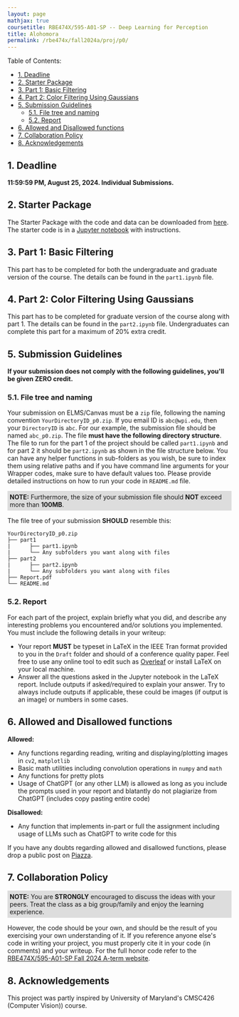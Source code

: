 ```yaml
---
layout: page
mathjax: true
coursetitle: RBE474X/595-A01-SP -- Deep Learning for Perception
title: Alohomora
permalink: /rbe474x/fall2024a/proj/p0/
---
```


Table of Contents:
- [1. Deadline](#due)
- [2. Starter Package](#starterpkg)
- [3. Part 1: Basic Filtering](#part1)
- [4. Part 2: Color Filtering Using Gaussians](#part2)
- [5. Submission Guidelines](#sub)
  - [5.1. File tree and naming](#files)
  - [5.2. Report](#report)
- [6. Allowed and Disallowed functions](#funcs)
- [7. Collaboration Policy](#coll)
- [8. Acknowledgements](#ack)

<a name='due'></a>
## 1. Deadline 
**11:59:59 PM, August 25, 2024. Individual Submissions.**

<a name='due'></a>
## 2. Starter Package
The Starter Package with the code and data can be downloaded from <a href="https://github.com/pearwpi/rbe474x_p0">here</a>. The starter code is in a <a href="https://jupyter.org/">Jupyter notebook</a> with instructions.

<a name='part1'></a>
## 3. Part 1: Basic Filtering

This part has to be completed for both the undergraduate and graduate version of the course. The details can be found in the `part1.ipynb` file.

<a name='part2'></a>
## 4. Part 2: Color Filtering Using Gaussians

This part has to be completed for graduate version of the course along with part 1. The details can be found in the `part2.ipynb` file. Undergraduates can complete this part for a maximum of 20% extra credit.


<a name='sub'></a>

## 5. Submission Guidelines

**If your submission does not comply with the following guidelines, you'll be given ZERO credit.**

### 5.1. File tree and naming

Your submission on ELMS/Canvas must be a ``zip`` file, following the naming convention ``YourDirectoryID_p0.zip``. If you email ID is ``abc@wpi.edu``, then your ``DirectoryID`` is ``abc``. For our example, the submission file should be named ``abc_p0.zip``. The file **must have the following directory structure**. The file to run for the part 1 of the project should be called ``part1.ipynb`` and for part 2 it should be `part2.ipynb` as shown in the file structure below. You can have any helper functions in sub-folders as you wish, be sure to index them using relative paths and if you have command line arguments for your Wrapper codes, make sure to have default values too. Please provide detailed instructions on how to run your code in ``README.md`` file. 

<p style="background-color:#ddd; padding:5px">
<b>NOTE:</b> 
Furthermore, the size of your submission file should <b>NOT</b> exceed more than <b>100MB</b>.
</p>

The file tree of your submission <b>SHOULD</b> resemble this:

```
YourDirectoryID_p0.zip
├── part1
|      ├── part1.ipynb
|      └── Any subfolders you want along with files
├── part2
|      ├── part2.ipynb
|      └── Any subfolders you want along with files
├── Report.pdf 
└── README.md
```


<a name='report'></a>

### 5.2. Report 
For each part of the project, explain briefly what you did, and describe any interesting problems you encountered and/or solutions you implemented. You must include the following details in your writeup:

- Your report **MUST** be typeset in LaTeX in the IEEE Tran format provided to you in the ``Draft`` folder and should of a conference quality paper. Feel free to use any online tool to edit such as [Overleaf](https://www.overleaf.com) or install LaTeX on your local machine.
- Answer all the questions asked in the Jupyter notebook in the LaTeX report. Include outputs if asked/required to explain your answer. Try to always include outputs if applicable, these could be images (if output is an image) or numbers in some cases. 


<a name='funcs'></a>

## 6. Allowed and Disallowed functions

<b> Allowed:</b>

- Any functions regarding reading, writing and displaying/plotting images in `cv2`, `matplotlib`
- Basic math utilities including convolution operations in `numpy` and `math`
- Any functions for pretty plots
- Usage of ChatGPT (or any other LLM) is allowed as long as you include the prompts used in your report and blatantly do not plagiarize from ChatGPT (includes copy pasting entire code)

<b> Disallowed:</b>

- Any function that implements in-part or full the assignment including usage of LLMs such as ChatGPT to write code for this


If you have any doubts regarding allowed and disallowed functions, please drop a public post on [Piazza](https://piazza.com/wpi/fall2024/rbe474x). 

<a name='coll'></a>

## 7. Collaboration Policy

<p style="background-color:#ddd; padding:5px">
<b>NOTE:</b> 
You are <b>STRONGLY</b> encouraged to discuss the ideas with your peers. Treat the class as a big group/family and enjoy the learning experience. 
</p>

However, the code should be your own, and should be the result of you exercising your own understanding of it. If you reference anyone else's code in writing your project, you must properly cite it in your code (in comments) and your writeup. For the full honor code refer to the [RBE474X/595-A01-SP Fall 2024 A-term website](https://pear.wpi.edu/teaching/rbe474x/fall2024a.html).

<a name='ack'></a>

## 8. Acknowledgements

This project was partly inspired by University of Maryland's CMSC426 (Computer Vision)) course.

